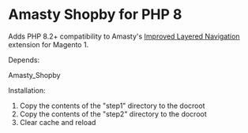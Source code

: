# Amasty Shopby for PHP 8

Adds PHP 8.2+ compatibility to Amasty's [Improved Layered Navigation](https://amasty.com/improved-layered-navigation.html) extension for Magento 1.

Depends:

Amasty_Shopby

Installation:
1. Copy the contents of the "step1" directory to the docroot
2. Copy the contents of the "step2" directory to the docroot
3. Clear cache and reload

